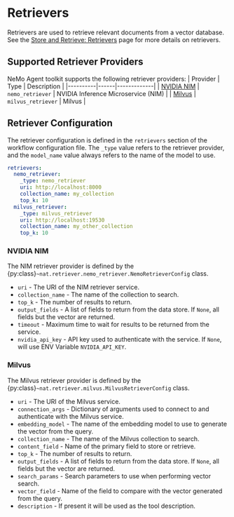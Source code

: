 <!--
SPDX-FileCopyrightText: Copyright (c) 2025, NVIDIA CORPORATION & AFFILIATES. All rights reserved.
SPDX-License-Identifier: Apache-2.0
Licensed under the Apache License, Version 2.0 (the "License");
you may not use this file except in compliance with the License.
You may obtain a copy of the License at
http://www.apache.org/licenses/LICENSE-2.0
Unless required by applicable law or agreed to in writing, software
distributed under the License is distributed on an "AS IS" BASIS,
WITHOUT WARRANTIES OR CONDITIONS OF ANY KIND, either express or implied.
See the License for the specific language governing permissions and
limitations under the License.
-->

# Retrievers

Retrievers are used to retrieve relevant documents from a vector database. See the [Store and Retrieve: Retrievers](../store-and-retrieve/retrievers.md) page for more details on retrievers.

## Supported Retriever Providers

NeMo Agent toolkit supports the following retriever providers:
| Provider | Type | Description |
|----------|------|-------------|
| [NVIDIA NIM](https://build.nvidia.com) | `nemo_retriever` | NVIDIA Inference Microservice (NIM) |
| [Milvus](https://milvus.io) | `milvus_retriever` | Milvus |

## Retriever Configuration

The retriever configuration is defined in the `retrievers` section of the workflow configuration file. The `_type` value refers to the retriever provider, and the `model_name` value always refers to the name of the model to use.

```yaml
retrievers:
  nemo_retriever:
    _type: nemo_retriever
    uri: http://localhost:8000
    collection_name: my_collection
    top_k: 10
  milvus_retriever:
    _type: milvus_retriever
    uri: http://localhost:19530
    collection_name: my_other_collection
    top_k: 10
```

### NVIDIA NIM

The NIM retriever provider is defined by the {py:class}`~nat.retriever.nemo_retriever.NemoRetrieverConfig` class.

* `uri` - The URI of the NIM retriever service.
* `collection_name` - The name of the collection to search.
* `top_k` - The number of results to return.
* `output_fields` - A list of fields to return from the data store. If `None`, all fields but the vector are returned.
* `timeout` - Maximum time to wait for results to be returned from the service.
* `nvidia_api_key` - API key used to authenticate with the service. If `None`, will use ENV Variable `NVIDIA_API_KEY`.

### Milvus

The Milvus retriever provider is defined by the {py:class}`~nat.retriever.milvus.MilvusRetrieverConfig` class.

* `uri` - The URI of the Milvus service.
* `connection_args` - Dictionary of arguments used to connect to and authenticate with the Milvus service.
* `embedding_model` - The name of the embedding model to use to generate the vector from the query.
* `collection_name` - The name of the Milvus collection to search.
* `content_field` - Name of the primary field to store or retrieve.
* `top_k` - The number of results to return.
* `output_fields` - A list of fields to return from the data store. If `None`, all fields but the vector are returned.
* `search_params` - Search parameters to use when performing vector search.
* `vector_field` - Name of the field to compare with the vector generated from the query.
* `description` - If present it will be used as the tool description.
